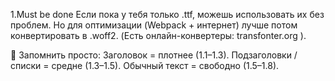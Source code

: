 1.Must be done
    Если пока у тебя только .ttf, можешь использовать их без проблем. Но для оптимизации (Webpack + интернет) лучше потом конвертировать в .woff2.
    (Есть онлайн-конвертеры: transfonter.org
).

🔑 Запомнить просто:
    Заголовок = плотнее (1.1–1.3).
    Подзаголовки / списки = средне (1.3–1.5).
    Обычный текст = свободно (1.5–1.8).